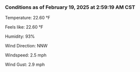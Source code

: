 ### Conditions as of February 19, 2025 at 2:59:19 AM CST 

Temperature: 22.60 &deg;F

Feels like: 22.60 &deg;F

Humidity: 93%

Wind Direction: NNW

Windspeed: 2.5 mph

Wind Gust: 2.9 mph

